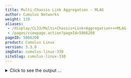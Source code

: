 ```yaml
---
title: Multi-Chassis Link Aggregation - MLAG
author: Cumulus Networks
weight: 119
aliases:
 - /display/CL33/Multi+Chassis+Link+Aggregation+++MLAG
 - /pages/viewpage.action?pageId=5866208
pageID: 5866208
product: Cumulus Linux
version: 3.3.0
imgData: cumulus-linux-330
siteSlug: cumulus-linux-330
---
```

<details>

Multi-Chassis Link Aggregation, or MLAG, enables a server or switch with
a two-port bond (such as a link aggregation group/LAG, EtherChannel,
port group or trunk) to connect those ports to different switches and
operate as if they are connected to a single, logical switch. This
provides greater redundancy and greater system throughput.

{{%notice info%}}

**MLAG or CLAG?**

The Cumulus Linux implementation of MLAG is referred to by other vendors
as CLAG, MC-LAG or VPC. You will even see references to CLAG in Cumulus
Linux, including the management daemon, named `clagd`, and other options
in the code, such as `clag-id`, which exist for historical purposes. But
rest assured that the Cumulus Linux implementation is truly a
multi-chassis link aggregation protocol, so we call it MLAG.

{{%/notice%}}

Dual-connected devices can create LACP bonds that contain links to each
physical switch. Thus, active-active links from the dual-connected
devices are supported even though they are connected to two different
physical switches.

A basic setup looks like this:

{{% imgOld 0 %}}

{{%notice tip%}}

You can see an example of how to set up this configuration by running:

    cumulus@switch:~$ net example clag basic-clag

{{%/notice%}}

The two switches, S1 and S2, known as *peer switches*, cooperate so that
they appear as a single device to host H1's bond. H1 distributes traffic
between the two links to S1 and S2 in any manner that you configure on
the host. Similarly, traffic inbound to H1 can traverse S1 or S2 and
arrive at H1.

## <span id="src-5866208_Multi-ChassisLinkAggregation-MLAG-reqs" class="confluence-anchor-link"></span>MLAG Requirements</span>

MLAG has these requirements:

  - There must be a direct connection between the two peer switches
    implementing MLAG (S1 and S2). This is typically a bond for
    increased reliability and bandwidth.

  - There must be only two peer switches in one MLAG configuration, but
    you can have multiple configurations in a network for
    *switch-to-switch MLAG* (see below).

  - The peer switches implementing MLAG must be running Cumulus Linux
    version 2.5 or later.

  - You must specify a unique `clag-id` for every dual-connected bond on
    each peer switch; the value must be between 1 and 65535 and must be
    the same on both peer switches in order for the bond to be
    considered *dual-connected*.

  - The dual-connected devices (servers or switches) can use LACP (IEEE
    802.3ad/802.1ax) to form the
    [bond](/version/cumulus-linux-330/Layer-One-and-Two/Bonding-Link-Aggregation).
    In this case, the peer switches must also use LACP.
    
    {{%notice tip%}}
    
    If for some reason you cannot use LACP, you can also use
    [balance-xor
    mode](Bonding-Link-Aggregation.html#src-5866188_Bonding-LinkAggregation-balance_xor)
    to dual-connect host-facing bonds in an MLAG environment. If you do,
    the `clag_id` parameter **must** be configured on the MLAG bonds and
    must be the same on both MLAG switches. Otherwise, the bonds are
    treated by the MLAG switch pair as if they were single-connected.
    
    {{%/notice%}}

More elaborate configurations are also possible. The number of links
between the host and the switches can be greater than two, and does not
have to be symmetrical:

{{% imgOld 1 %}}

Additionally, since S1 and S2 appear as a single switch to other bonding
devices, pairs of MLAG switches can also be connected to each other in a
switch-to-switch MLAG setup:

{{% imgOld 2 %}}

In this case, L1 and L2 are also MLAG peer switches, and thus present a
two-port bond from a single logical system to S1 and S2. S1 and S2 do
the same as far as L1 and L2 are concerned. For a switch-to-switch MLAG
configuration, each switch pair must have a unique system MAC address.
In the above example, switches L1 and L2 each have the same system MAC
address configured. Switch pair S1 and S2 each have the same system MAC
address configured; however, it is a different system MAC address than
the one used by the switch pair L1 and L2.

## LACP and Dual-Connectedness</span>

In order for MLAG to operate correctly, the peer switches must know
which links are *dual-connected*, or are connected to the same host or
switch. To do this, specify a `clag-id` for every dual-connected bond on
each peer switch; the `clag-id` must be the same for the corresponding
bonds on both peer switches. Typically, [Link Aggregation Control
Protocol
(LACP)](http://en.wikipedia.org/wiki/Link_Aggregation_Control_Protocol#Link_Aggregation_Control_Protocol),
the IEEE standard protocol for managing bonds, is used for verifying
dual-connectedness. LACP runs on the dual-connected device and on each
of the peer switches. On the dual-connected device, the only
configuration requirement is to create a bond that will be managed by
LACP.

However, if for some reason you cannot use LACP in your environment, you
can configure the bonds in [balance-xor
mode](Bonding-Link-Aggregation.html#src-5866188_Bonding-LinkAggregation-balance_xor).
When using balance-xor mode to dual-connect host-facing bonds in an MLAG
environment, the `clag_id` parameter must be configured on the MLAG
bonds and must be the same on both MLAG switches. Otherwise, the bonds
are treated by the MLAG switch pair as if they were single-connected. In
short, dual-connectedness is solely determined by matching `clag_id` and
any misconnection will **not** be detected.

On each of the peer switches, the links connected to the dual-connected
host or switch must be placed in the bond. This is true even if the
links are a single port on each peer switch, where each port is placed
into a bond, as shown below:

{{% imgOld 3 %}}

All of the dual-connected bonds on the peer switches have their system
ID set to the MLAG system ID. Therefore, from the point of view of the
hosts, each of the links in its bond is connected to the same system,
and so the host will use both links.

Each peer switch periodically makes a list of the LACP partner MAC
addresses for all of their bonds and sends that list to its peer (using
the `clagd` service; see below). The LACP partner MAC address is the MAC
address of the system at the other end of a bond, which in the figure
above would be hosts H1, H2 and H3. When a switch receives this list
from its peer, it compares the list to the LACP partner MAC addresses on
its switch. If any matches are found and the `clag-id` for those bonds
match, then that bond is a dual-connected bond. You can also find the
LACP partner MAC address by running `net show bridge macs`, or by
looking in the `/sys/class/net/<bondname>/bonding/ad_partner_mac sysfs`
file for each bond.

## <span id="src-5866208_Multi-ChassisLinkAggregation-MLAG-configuring" class="confluence-anchor-link"></span>Configuring MLAG</span>

Configuring MLAG involves:

  - On the dual-connected devices, creating a bond that uses LACP.

  - On each peer switch, configuring the interfaces, including bonds,
    VLANs, bridges and peer links.

{{%notice note%}}

**Keep MLAG Configurations in Sync**

MLAG synchronizes the dynamic state between the two peer switches, but
it does not synchronize the switch configurations. After modifying the
configuration of one peer switch, you must make the same changes to the
configuration on the other peer switch. This applies to all
configuration changes, including:

  - Port configuration: For example, VLAN membership,
    [MTU](#src-5866208_Multi-ChassisLinkAggregation-MLAG-mtu) and
    bonding parameters.

  - Bridge configuration: For example, spanning tree parameters or
    bridge properties.

  - Static address entries: For example, static FDB entries and static
    IGMP entries.

  - QoS configuration: For example, ACL entries.

You can verify the configuration of VLAN membership using the `net show
clag verify-vlans` command.

<summary>Click to see the output ... </summary>

``` 
cumulus@leaf01:~$ net show clag verify-vlans
Our Bond Interface   VlanId   Peer Bond Interface
------------------   ------   -------------------
server01                  1   server01           
server01                 10   server01           
server01                 20   server01           
server01                 30   server01           
server01                 40   server01           
server01                 50   server01           
uplink                    1   uplink             
uplink                   10   uplink             
uplink                   20   uplink             
uplink                   30   uplink             
uplink                   40   uplink             
uplink                   50   uplink             
uplink                  100   uplink             
uplink                  101   uplink             
uplink                  102   uplink             
uplink                  103   uplink             
uplink                  104   uplink             
uplink                  105   uplink             
uplink                  106   uplink             
uplink                  107   uplink             
uplink                  108   uplink             
uplink                  109   uplink             
uplink                  110   uplink             
uplink                  111   uplink             
uplink                  112   uplink             
uplink                  113   uplink             
uplink                  114   uplink             
uplink                  115   uplink             
uplink                  116   uplink             
uplink                  117   uplink             
uplink                  118   uplink             
uplink                  119   uplink             
uplink                  120   uplink             
uplink                  121   uplink             
uplink                  122   uplink             
uplink                  123   uplink             
uplink                  124   uplink             
uplink                  125   uplink             
uplink                  126   uplink             
uplink                  127   uplink             
uplink                  128   uplink             
uplink                  129   uplink             
uplink                  130   uplink             
uplink                  131   uplink             
uplink                  132   uplink             
uplink                  133   uplink             
uplink                  134   uplink             
uplink                  135   uplink             
uplink                  136   uplink             
uplink                  137   uplink             
uplink                  138   uplink             
uplink                  139   uplink             
uplink                  140   uplink             
uplink                  141   uplink             
uplink                  142   uplink             
uplink                  143   uplink             
uplink                  144   uplink             
uplink                  145   uplink             
uplink                  146   uplink             
uplink                  147   uplink             
uplink                  148   uplink             
uplink                  149   uplink             
uplink                  150   uplink             
uplink                  151   uplink             
uplink                  152   uplink             
uplink                  153   uplink             
uplink                  154   uplink             
uplink                  155   uplink             
uplink                  156   uplink             
uplink                  157   uplink             
uplink                  158   uplink             
uplink                  159   uplink             
uplink                  160   uplink             
uplink                  161   uplink             
uplink                  162   uplink             
uplink                  163   uplink             
uplink                  164   uplink             
uplink                  165   uplink             
uplink                  166   uplink             
uplink                  167   uplink             
uplink                  168   uplink             
uplink                  169   uplink             
uplink                  170   uplink             
uplink                  171   uplink             
uplink                  172   uplink             
uplink                  173   uplink             
uplink                  174   uplink             
uplink                  175   uplink             
uplink                  176   uplink             
uplink                  177   uplink             
uplink                  178   uplink             
uplink                  179   uplink             
uplink                  180   uplink             
uplink                  181   uplink             
uplink                  182   uplink             
uplink                  183   uplink             
uplink                  184   uplink             
uplink                  185   uplink             
uplink                  186   uplink             
uplink                  187   uplink             
uplink                  188   uplink             
uplink                  189   uplink             
uplink                  190   uplink             
uplink                  191   uplink             
uplink                  192   uplink             
uplink                  193   uplink             
uplink                  194   uplink             
uplink                  195   uplink             
uplink                  196   uplink             
uplink                  197   uplink             
uplink                  198   uplink             
uplink                  199   uplink             
uplink                  200   uplink          
```

{{%/notice%}}

### Reserved MAC Address Range</span>

In order to prevent MAC address conflicts with other interfaces in the
same bridged network, Cumulus Networks has [reserved a range of MAC
addresses](https://support.cumulusnetworks.com/hc/en-us/articles/203837076)
specifically to use with MLAG. This range of MAC addresses is
44:38:39:ff:00:00 to 44:38:39:ff:ff:ff.

Cumulus Networks recommends you use this range of MAC addresses when
configuring MLAG.

### Configuring the Host or Switch</span>

On your dual-connected device, create a bond that uses LACP. The method
you use varies with the type of device you are configuring. The
following image is a basic MLAG configuration, showing all the essential
elements; a more detailed two-leaf/two-spine configuration is
[below](#src-5866208_Multi-ChassisLinkAggregation-MLAG-example).

{{% imgOld 4 %}}

### Configuring the Interfaces</span>

Every interface that connects to the MLAG pair from a dual-connected
device should be placed into a
[bond](/version/cumulus-linux-330/Layer-One-and-Two/Bonding-Link-Aggregation),
even if the bond contains only a single link on a single physical switch
(even though the MLAG pair contains two or more links). Layer 2 data
travels over this bond. In the examples throughout this chapter,
*peerlink* is the name of the bond.

Single-attached hosts, also known as *orphan ports*, can be just a
member of the bridge.

Additionally, the fast mode of LACP should be configured on the bond to
allow more timely updates of the LACP state. These bonds are then placed
in a bridge, which must include the peer link between the switches.

In order to enable communication between the `clagd` services on the
peer switches, you should choose an unused VLAN (also known as a
*switched virtual interface* or *SVI* here) and assign an unrouteable
link-local address to give the peer switches layer 3 connectivity
between each other. To ensure that the VLAN is completely independent of
the bridge and spanning tree forwarding decisions, configure the VLAN as
a VLAN subinterface on the peer link bond rather than the VLAN-aware
bridge. Cumulus Networks recommends you use 4094 for the peer link VLAN
(*peerlink.4094* below) if possible. In addition, to avoid issues with
STP, make sure you include untagged traffic on the peer link.

You can also specify a backup interface, which is any layer 3 backup
interface for your peer links in the event that the peer link goes down.
[See below](#src-5866208_Multi-ChassisLinkAggregation-MLAG-backup) for
more information about the backup link.

For example, if *peerlink* is the inter-chassis bond, and VLAN 4094 is
the peer link VLAN, configure *peerlink.4094* as follows:

{{%notice tip%}}

**Configuring the peerlink Interface**

    cumulus@leaf01:~$ net add interface peerlink.4094 peerlink.4094
    cumulus@leaf01:~$ net add interface peerlink.4094 ip address 169.254.1.1/30
    cumulus@leaf01:~$ net add interface peerlink.4094 clag peer-ip 169.254.1.2
    cumulus@leaf01:~$ net add interface peerlink.4094 clag backup-ip 192.0.2.50
    cumulus@leaf01:~$ net add interface peerlink.4094 clag sys-mac 44:38:39:FF:40:94
    cumulus@leaf01:~$ net pending
    cumulus@leaf01:~$ net commit

There is no need to add VLAN 4094 to the bridge VLAN list, as it is
unnecessary there.

The above commands produce the following configuration in the
`/etc/network/interfaces` file:

    auto peerlink.4094
    iface peerlink.4094
      address 169.254.1.1/30
      clagd-peer-ip 169.254.1.2
      clagd-backup-ip 192.0.2.50
      clagd-sys-mac 44:38:39:FF:40:94

<div class="confbox admonition admonition-note">

<span class="admonition-icon confluence-information-macro-icon"></span>

<div class="admonition-body">

{{%notice tip%}}

Keep in mind that if you change the MLAG configuration by editing the
`interfaces` file, the changes take effect when you bring the peer link
interface up with `ifup`. Do **not** use `systemctl restart
clagd.service` to apply the new configuration.

{{%/notice%}}

</div>

</div>

{{%/notice%}}

{{%notice warning%}}

**Don't Use 169.254.0.1**

Do not use 169.254.0.1 as the MLAG peerlink IP address, as Cumulus Linux
uses this address exclusively for [BGP
unnumbered](/version/cumulus-linux-330/Layer-Three/Border-Gateway-Protocol-BGP)
interfaces.

{{%/notice%}}

### <span id="src-5866208_Multi-ChassisLinkAggregation-MLAG-roles" class="confluence-anchor-link"></span>Understanding Switch Roles and Setting Priority</span>

Each MLAG-enabled switch in the pair has a *role*. When the peering
relationship is established between the two switches, one switch is put
into the *primary* role, and the other one is put into the *secondary*
role. When an MLAG-enabled switch is in the secondary role, it does not
send STP BPDUs on dual-connected links; it only sends BPDUs on
single-connected links. The switch in the primary role sends STP BPDUs
on all single- and dual-connected links.

| Sends BPDUs Via        | Primary | Secondary |
| ---------------------- | ------- | --------- |
| Single-connected links | Yes     | Yes       |
| Dual-connected links   | Yes     | No        |

By default, the role is determined by comparing the MAC addresses of the
two sides of the peering link; the switch with the lower MAC address
assumes the primary role. You can override this by setting the
`clagd-priority` option for the peer link:

    cumulus@leaf01:~$ net add interface peerlink.4094 clag priority 2048
    cumulus@leaf01:~$ net pending
    cumulus@leaf01:~$ net commit

The switch with the lower priority value is given the primary role; the
default value is 32768, and the range is 0 to 65535. Read the `clagd(8)`
and `clagctl(8)` man pages for more information.

When the `clagd` service is exited during switch reboot or the service
is stopped in the primary switch, the peer switch that is in the
secondary role becomes the primary.

However, if the primary switch goes down without stopping the `clagd`
service for any reason, or if the peer link goes down, the secondary
switch will **not** change its role. In case the peer switch is
determined to be not alive, the switch in the secondary role will roll
back the LACP system ID to be the bond interface MAC address instead of
the `clagd-sys-mac` and the switch in primary role uses the
`clagd-sys-mac` as the LACP system ID on the bonds.

## <span id="src-5866208_Multi-ChassisLinkAggregation-MLAG-example" class="confluence-anchor-link"></span>Example MLAG Configuration</span>

An example configuration is included below. It configures two bonds for
MLAG, each with a single port, a peer link that is a bond with two
member ports, and three VLANs on each port.

{{% imgOld 5 %}}

You configure these interfaces using
[NCLU](/version/cumulus-linux-330/System-Configuration/Network-Command-Line-Utility),
so the bridges are in [VLAN-aware
mode](/version/cumulus-linux-330/Layer-One-and-Two/Ethernet-Bridging-VLANs/VLAN-aware-Bridge-Mode-for-Large-scale-Layer-2-Environments).
The bridges use these Cumulus Linux-specific keywords:

  - `bridge-vids`, which defines the allowed list of tagged 802.1q VLAN
    IDs for all bridge member interfaces. You can specify non-contiguous
    ranges with a space-separated list, like  
    `bridge-vids 100-200 300 400-500`.

  - `bridge-pvid`, which defines the untagged VLAN ID for each port.
    This is commonly referred to as the *native VLAN*.

The bridge configurations below indicate that each bond carries tagged
frames on VLANs 10, 20, 30, 40, 50 and 100 to 200 (as specified by
`bridge-vids`), but untagged frames on VLAN 1 (as specified by
`bridge-pvid`). Also, take note on how you configure the VLAN
subinterfaces used for `clagd` communication (*peerlink.4090* and
*peerlink.4094* in the sample configuration below). Finally, the host
configurations for server01 through server04 are not shown here. The
configurations for each corresponding node are almost identical, except
for the IP addresses used for managing the `clagd` service.

{{%notice note%}}

**VLAN Precautions**

At minimum, this VLAN subinterface should not be in your layer 2 domain,
and you should give it a very high VLAN ID (up to 4094). Read more about
the [range of VLAN IDs you can
use](VLAN-aware-Bridge-Mode-for-Large-scale-Layer-2-Environments.html#src-5866200_VLAN-awareBridgeModeforLarge-scaleLayer2Environments-range).

{{%/notice%}}

The commands to create the configurations for both spines should look
like the following. Note that the `clag-id` and `clagd-sys-mac` must be
the same for the corresponding bonds on spine01 and spine02:

<table>
<colgroup>
<col style="width: 50%" />
<col style="width: 50%" />
</colgroup>
<tbody>
<tr class="odd">
<td><p><strong>spine01</strong></p>
<pre><code>cumulus@spine01:~$ net show configuration commands 
echo &#39;auto lo&#39; &gt; /etc/network/interfaces
echo &#39;iface lo inet loopback&#39; &gt;&gt; /etc/network/interfaces
echo &#39;auto eth0&#39; &gt;&gt; /etc/network/interfaces
echo &#39;iface eth0 inet dhcp&#39; &gt;&gt; /etc/network/interfaces
echo &#39;zebra=yes&#39; &gt; /etc/quagga/daemons
echo &#39;&#39; &gt; /etc/quagga/Quagga.conf
net abort
net add hostname spine01
net add interface swp1-4,29-30 mtu 9216
net add bond exit01-02 bond slaves swp29-30
net add bond leaf01-02 bond slaves swp1-2
net add bond leaf03-04 bond slaves swp3-4
net add bond peerlink bond slaves swp31-32
net add loopback lo ip address 10.0.0.21/32
net add interface eth0 ip address dhcp
net add bridge bridge ports leaf01-02,leaf03-04,exit01-02,peerlink
net add bridge bridge pvid 1
net add bridge bridge vids 10,20,30,40,50,100-200
net add bridge stp treeprio 4096
net add vlan 10 ip address 10.1.10.2/24
net add vlan 10 ip address-virtual 44:39:39:FF:00:10 10.1.10.1/24
net add vlan 20 ip address 10.1.20.2/24
net add vlan 20 ip address-virtual 44:39:39:FF:00:20 10.1.20.1/24
net add vlan 10 alias &#39;VM 10 Network&#39;
net add vlan 20 alias &#39;VM 20 Network&#39;
net add bond exit01-02 clag id 2930
net add bond exit01-02 mtu 9216
net add bond leaf01-02 mtu 9216
net add bond leaf03-04 mtu 9216
net add bond leaf01-02 clag id 1012
net add bond leaf03-04 clag id 1034
net add interface peerlink.4090 ip address 169.254.255.1/30
net add interface peerlink.4090 clag backup-ip 192.168.0.22
net add interface peerlink.4090 clag enable yes
net add interface peerlink.4090 clag peer-ip 169.254.255.2
net add interface peerlink.4090 clag sys-mac 44:39:39:FF:40:90
net add routing log file /var/log/quagga/quagga.log
net add routing log timestamp precision 6</code></pre>
<p>These commands create the following configuration in the <code>/etc/network/interfaces</code> file:</p>
<pre><code>cumulus@spine01:~$ cat /etc/network/interfaces
# The loopback network interface
auto lo
iface lo inet loopback
    address 10.0.0.21/32
 
# The primary network interface
auto eth0
iface eth0 inet dhcp
 
auto swp1
iface swp1
    mtu 9216
 
auto swp2
iface swp2
    mtu 9216
 
auto swp3
iface swp3
    mtu 9216
 
auto swp4
iface swp4
    mtu 9216
 
auto swp29
iface swp29
    mtu 9216
 
auto swp30
iface swp30
    mtu 9216
 
auto swp31
iface swp31
 
auto swp32
iface swp32
 
auto bridge
iface bridge
    bridge-ports exit01-02 leaf01-02 leaf03-04 peerlink
    bridge-pvid 1
    bridge-vids 10 20 30 40 50 100-200
    bridge-vlan-aware yes
    mstpctl-treeprio 4096
 
auto exit01-02
iface exit01-02
    bond-slaves swp29 swp30
    clag-id 2930
    mtu 9216
 
auto leaf01-02
iface leaf01-02
    bond-slaves swp1 swp2
    clag-id 1012
    mtu 9216
 
auto leaf03-04
iface leaf03-04
    bond-slaves swp3 swp4
    clag-id 1034
    mtu 9216
 
auto peerlink
iface peerlink
    bond-slaves swp31 swp32
 
auto peerlink.4090
iface peerlink.4090
    address 169.254.255.1/30
    clagd-backup-ip 192.168.0.22
    clagd-enable yes
    clagd-peer-ip 169.254.255.2
    clagd-sys-mac 44:39:39:FF:40:90
 
auto vlan10
iface vlan10
    address 10.1.10.2/24
    address-virtual 44:39:39:FF:00:10 10.1.10.1/24
    alias VM 10 Network
    vlan-id 10
    vlan-raw-device bridge
 
auto vlan20
iface vlan20
    address 10.1.20.2/24
    address-virtual 44:39:39:FF:00:20 10.1.20.1/24
    alias VM 20 Network
    vlan-id 20
    vlan-raw-device bridge</code></pre></td>
<td><p><strong>spine02</strong></p>
<pre><code>cumulus@spine02:~$ net show configuration commands 
echo &#39;auto lo&#39; &gt; /etc/network/interfaces
echo &#39;iface lo inet loopback&#39; &gt;&gt; /etc/network/interfaces
echo &#39;auto eth0&#39; &gt;&gt; /etc/network/interfaces
echo &#39;iface eth0 inet dhcp&#39; &gt;&gt; /etc/network/interfaces
echo &#39;zebra=yes&#39; &gt; /etc/quagga/daemons
echo &#39;&#39; &gt; /etc/quagga/Quagga.conf
net abort
net add hostname spine02
net add interface swp1-4,29-30 mtu 9216
net add bond exit01-02 bond slaves swp29-30
net add bond leaf01-02 bond slaves swp1-2
net add bond leaf03-04 bond slaves swp3-4
net add bond peerlink bond slaves swp31-32
net add loopback lo ip address 10.0.0.22/32
net add interface eth0 ip address dhcp
net add bridge bridge ports leaf01-02,leaf03-04,exit01-02,peerlink
net add bridge bridge pvid 1
net add bridge bridge vids 10,20,30,40,50,100-200
net add bridge stp treeprio 4096
net add vlan 10 ip address 10.1.10.3/24
net add vlan 10 ip address-virtual 44:39:39:FF:00:10 10.1.10.1/24
net add vlan 20 ip address 10.1.20.3/24
net add vlan 20 ip address-virtual 44:39:39:FF:00:20 10.1.20.1/24
net add vlan 10 alias &#39;VM 10 Network&#39;
net add vlan 20 alias &#39;VM 20 Network&#39;
net add bond exit01-02 clag id 2930
net add bond exit01-02 mtu 9216
net add bond leaf01-02 mtu 9216
net add bond leaf03-04 mtu 9216
net add bond leaf01-02 clag id 1012
net add bond leaf03-04 clag id 1034
net add interface peerlink.4090 ip address 169.254.255.2/30
net add interface peerlink.4090 clag backup-ip 192.168.0.21
net add interface peerlink.4090 clag enable yes
net add interface peerlink.4090 clag peer-ip 169.254.255.1
net add interface peerlink.4090 clag sys-mac 44:39:39:FF:40:90
net add interface peerlink.4090 alias &#39;Spine01-Spine02 MLAG peerlink&#39;
net add routing log file /var/log/quagga/quagga.log
net add routing log timestamp precision 6</code></pre>
<p>These commands create the following configuration in the <code>/etc/network/interfaces</code> file:</p>
<pre><code>cumulus@spine02:~$ cat /etc/network/interfaces
# The loopback network interface
auto lo
iface lo inet loopback
    address 10.0.0.22/32
 
# The primary network interface
auto eth0
iface eth0 inet dhcp
 
auto swp1
iface swp1
    mtu 9216
 
auto swp2
iface swp2
    mtu 9216
 
auto swp3
iface swp3
    mtu 9216
 
auto swp4
iface swp4
    mtu 9216
 
auto swp29
iface swp29
    mtu 9216
 
auto swp30
iface swp30
    mtu 9216
 
auto swp31
iface swp31
 
auto swp32
iface swp32
 
auto bridge
iface bridge
    bridge-ports exit01-02 leaf01-02 leaf03-04 peerlink
    bridge-pvid 1
    bridge-vids 10 20 30 40 50 100-200
    bridge-vlan-aware yes
    mstpctl-treeprio 4096
 
auto exit01-02
iface exit01-02
    bond-slaves swp29 swp30
    clag-id 2930
    mtu 9216
 
auto leaf01-02
iface leaf01-02
    bond-slaves swp1 swp2
    clag-id 1012
    mtu 9216
 
auto leaf03-04
iface leaf03-04
    bond-slaves swp3 swp4
    clag-id 1034
    mtu 9216
 
auto peerlink
iface peerlink
    bond-slaves swp31 swp32
 
auto peerlink.4090
iface peerlink.4090
    address 169.254.255.2/30
    alias Spine01-Spine02 MLAG peerlink
    clagd-backup-ip 192.168.0.21
    clagd-enable yes
    clagd-peer-ip 169.254.255.1
    clagd-sys-mac 44:39:39:FF:40:90
 
auto vlan10
iface vlan10
    address 10.1.10.3/24
    address-virtual 44:39:39:FF:00:10 10.1.10.1/24
    alias VM 10 Network
    vlan-id 10
    vlan-raw-device bridge
 
auto vlan20
iface vlan20
    address 10.1.20.3/24
    address-virtual 44:39:39:FF:00:20 10.1.20.1/24
    alias VM 20 Network
    vlan-id 20
    vlan-raw-device bridge</code></pre></td>
</tr>
</tbody>
</table>

Here is an example configuration for the switches leaf01 through leaf04.
Note that the `clag-id` and `clagd-sys-mac` must be the same for the
corresponding bonds on leaf01 and leaf02 as well as leaf03 and leaf04:

<table>
<colgroup>
<col style="width: 50%" />
<col style="width: 50%" />
</colgroup>
<tbody>
<tr class="odd">
<td><p><strong>leaf01</strong></p>
<pre><code>cumulus@leaf01:~$ net show configuration commands 
echo &#39;auto lo&#39; &gt; /etc/network/interfaces
echo &#39;iface lo inet loopback&#39; &gt;&gt; /etc/network/interfaces
echo &#39;auto eth0&#39; &gt;&gt; /etc/network/interfaces
echo &#39;iface eth0 inet dhcp&#39; &gt;&gt; /etc/network/interfaces
echo &#39;zebra=yes&#39; &gt; /etc/quagga/daemons
echo &#39;&#39; &gt; /etc/quagga/Quagga.conf
rm /var/lib/cumulus/nclu/nclu_acl.conf
net abort
net add hostname leaf01
net add interface swp1,49-52 mtu 9216
net add bond peerlink bond slaves swp49-50
net add bond server01 bond slaves swp1
net add bond uplink bond slaves swp51-52
net add loopback lo ip address 10.0.0.11/32
net add interface eth0 ip address dhcp
net add bridge alias bridge01
net add bridge bridge ports peerlink,uplink,server01
net add bridge bridge vids 10,20,30,40,50,100-200
net add bridge stp treeprio 32768
net add vlan 500 ip address 192.168.1.252/24
net add vlan 500 address-virtual 00:00:5e:00:01:01 192.168.1.254/24
net add bond peerlink mtu 9216
net add bond server01 mtu 9216
net add bond uplink mtu 9216
net add interface peerlink.4094 ip address 169.254.255.1/30
net add interface peerlink.4094 clag backup-ip 192.168.0.12
net add interface peerlink.4094 clag peer-ip 169.254.255.2
net add interface peerlink.4094 clag sys-mac 44:39:39:FF:40:94
net add bond server01 bridge vids 10,20,30,40,50
net add bond server01 clag id 1
net add bond uplink clag id 1000
net add routing log file /var/log/quagga/quagga.log
net add routing log timestamp precision 6</code></pre>
<p>These commands create the following configuration in the <code>/etc/network/interfaces</code> file:</p>
<pre><code>cumulus@leaf01:~$ cat /etc/network/interfaces
auto lo
iface lo inet loopback
    address 10.0.0.11/32
 
auto eth0
iface eth0 inet dhcp
 
auto swp1
iface swp1
    mtu 9216
 
auto swp49
iface swp49
    mtu 9216
 
auto swp50
iface swp50
    mtu 9216
 
auto swp51
iface swp51
    mtu 9216
 
auto swp52
iface swp52
    mtu 9216
 
auto bridge
iface bridge
    alias bridge01
    bridge-ports peerlink server01 uplink
    bridge-vids 10 20 30 40 50 100-200
    bridge-vlan-aware yes
    mstpctl-treeprio 32768
 
auto peerlink
iface peerlink
    bond-slaves swp49 swp50
    mtu 9216
 
auto peerlink.4094
iface peerlink.4094
    address 169.254.255.1/30
    clagd-backup-ip 192.168.0.12
    clagd-peer-ip 169.254.255.2
    clagd-sys-mac 44:39:39:FF:40:94
 
auto server01
iface server01
    bond-slaves swp1
    clag-id 1
    bridge-vids 10 20 30 40 50
    mtu 9216
 
auto uplink
iface uplink
    bond-slaves swp51 swp52
    clag-id 1000
    mtu 9216
 
auto vlan500
iface vlan500
    address 192.168.1.252/24
    address-virtual 00:00:5e:00:01:01 192.168.1.254/24
    vlan-id 500
    vlan-raw-device bridge</code></pre></td>
<td><p><strong>leaf02</strong></p>
<pre><code>cumulus@leaf02:~$ net show conf commands 
echo &#39;auto lo&#39; &gt; /etc/network/interfaces
echo &#39;iface lo inet loopback&#39; &gt;&gt; /etc/network/interfaces
echo &#39;auto eth0&#39; &gt;&gt; /etc/network/interfaces
echo &#39;iface eth0 inet dhcp&#39; &gt;&gt; /etc/network/interfaces
echo &#39;zebra=yes&#39; &gt; /etc/quagga/daemons
echo &#39;&#39; &gt; /etc/quagga/Quagga.conf
rm /var/lib/cumulus/nclu/nclu_acl.conf
net abort
net add hostname leaf02
net add interface swp1,49-52 mtu 9216
net add bond peerlink bond slaves swp49-50
net add bond server01 bond slaves swp1
net add bond uplink bond slaves swp51-52
net add loopback lo ip address 10.0.0.12/32
net add interface eth0 ip address dhcp
net add bridge bridge ports peerlink,uplink,server01
net add bridge bridge vids 10,20,30,40,50,100-200
net add bridge stp treeprio 32768
net add bond peerlink mtu 9216
net add bond server01 mtu 9216
net add bond uplink mtu 9216
net add interface peerlink.4094 ip address 169.254.255.2/30
net add interface peerlink.4094 clag backup-ip 192.168.0.11
net add interface peerlink.4094 clag peer-ip 169.254.255.1
net add interface peerlink.4094 clag sys-mac 44:39:39:FF:40:94
net add bond server01 bridge vids 10,20,30,40,50
net add bond server01 clag id 1
net add bond uplink clag id 1000
net add log file /var/log/quagga/quagga.log
net add log timestamp precision 6</code></pre>
<p>These commands create the following configuration in the <code>/etc/network/interfaces</code> file:</p>
<pre><code>cumulus@leaf02:~$ cat /etc/network/interfaces
auto lo
iface lo inet loopback
    address 10.0.0.12/32
 
auto eth0
iface eth0 inet dhcp
 
auto swp1
iface swp1
    mtu 9216
 
auto swp49
iface swp49
    mtu 9216
 
auto swp50
iface swp50
    mtu 9216
 
auto swp51
iface swp51
    mtu 9216
 
auto swp52
iface swp52
    mtu 9216
 
auto bridge
iface bridge
    bridge-vlan-aware yes
    bridge-ports peerlink server01 uplink
    bridge-vids 10 20 30 40 50 100-200
    mstpctl-treeprio 32768
 
auto peerlink
iface peerlink
    bond-slaves swp49 swp50
    mtu 9216
 
auto peerlink.4094
iface peerlink.4094
    clagd-backup-ip 192.168.0.11
    clagd-peer-ip 169.254.255.1
    clagd-sys-mac 44:39:39:FF:40:94
    address 169.254.255.2/30
 
auto server01
iface server01
    bond-slaves swp1
    clag-id 1
    bridge-vids 10 20 30 40 50
    mtu 9216
 
auto uplink
iface uplink
    bond-slaves swp51 swp52
    clag-id 1000
    mtu 9216</code></pre></td>
</tr>
<tr class="even">
<td><p><strong>leaf03</strong></p>
<pre><code>cumulus@leaf03:~$ net show conf commands 
echo &#39;auto lo&#39; &gt; /etc/network/interfaces
echo &#39;iface lo inet loopback&#39; &gt;&gt; /etc/network/interfaces
echo &#39;auto eth0&#39; &gt;&gt; /etc/network/interfaces
echo &#39;iface eth0 inet dhcp&#39; &gt;&gt; /etc/network/interfaces
echo &#39;zebra=yes&#39; &gt; /etc/quagga/daemons
echo &#39;&#39; &gt; /etc/quagga/Quagga.conf
rm /var/lib/cumulus/nclu/nclu_acl.conf
net abort
net add hostname leaf03
net add interface swp1-2,51-52 mtu 9216
net add bond peerlink bond slaves swp49-50
net add bond server03 bond slaves swp1
net add bond server04 bond slaves swp2
net add bond uplink bond slaves swp51-52
net add loopback lo ip address 10.0.0.13/32
net add interface eth0 ip address dhcp
net add bridge bridge ports server03,server04,uplink,peerlink
net add bridge bridge pvid 1
net add bridge bridge vids 10,20,30,40,50,100-200
net add bridge stp treeprio 32768
net add interface peerlink.4093 ip address 169.254.255.1/30
net add interface peerlink.4093 alias &#39;Leaf03-Leaf04 MLAG peerlink&#39;
net add interface peerlink.4093 clag backup-ip 192.168.0.14
net add interface peerlink.4093 clag enable yes
net add interface peerlink.4093 clag peer-ip 169.254.255.2
net add interface peerlink.4093 clag sys-mac 44:39:39:FF:40:93
net add bond server03 bridge pvid 1
net add bond server04 bridge pvid 1
net add bond server03 bridge vids 10,20,30,40,50
net add bond server04 bridge vids 10,20,30,40,50
net add bond server03 clag id 3
net add bond server03 mtu 9216
net add bond server04 mtu 9216
net add bond uplink mtu 9216
net add bond server04 clag id 4
net add bond uplink clag id 1000
net add log file /var/log/quagga/quagga.log
net add log timestamp precision 6</code></pre>
<p>These commands create the following configuration in the <code>/etc/network/interfaces</code> file:</p>
<pre><code>cumulus@leaf03:~$ cat /etc/network/interfaces
# This file describes the network interfaces available on your system
# and how to activate them. For more information, see interfaces(5), ifup(8)
#
# Please see /usr/share/doc/python-ifupdown2/examples/ for examples
#
#
# The loopback network interface
auto lo
iface lo inet loopback
    address 10.0.0.13/32
 
# The primary network interface
auto eth0
iface eth0 inet dhcp
 
auto swp1
iface swp1
    mtu 9216
 
auto swp2
iface swp2
    mtu 9216
 
auto swp49
iface swp49
 
auto swp50
iface swp50
 
auto swp51
iface swp51
    mtu 9216
 
auto swp52
iface swp52
    mtu 9216
 
auto bridge
iface bridge
    bridge-ports peerlink server03 server04 uplink
    bridge-pvid 1
    bridge-vids 10 20 30 40 50 100-200
    bridge-vlan-aware yes
    mstpctl-treeprio 32768
 
auto peerlink
iface peerlink
    bond-slaves swp49 swp50
 
auto peerlink.4093
iface peerlink.4093
    address 169.254.255.1/30
    alias Leaf03-Leaf04 MLAG peerlink
    clagd-backup-ip 192.168.0.14
    clagd-enable yes
    clagd-peer-ip 169.254.255.2
    clagd-sys-mac 44:39:39:FF:40:93
 
auto server03
iface server03
    bond-slaves swp1
    bridge-pvid 1
    bridge-vids 10 20 30 40 50
    clag-id 3
    mtu 9216
 
auto server04
iface server04
    bond-slaves swp2
    bridge-pvid 1
    bridge-vids 10 20 30 40 50
    clag-id 4
    mtu 9216
 
auto uplink
iface uplink
    bond-slaves swp51 swp52
    clag-id 1000
    mtu 9216</code></pre></td>
<td><p><strong>leaf04</strong></p>
<pre><code>cumulus@leaf04:~$ net show configuration commands 
echo &#39;auto lo&#39; &gt; /etc/network/interfaces
echo &#39;iface lo inet loopback&#39; &gt;&gt; /etc/network/interfaces
echo &#39;auto eth0&#39; &gt;&gt; /etc/network/interfaces
echo &#39;iface eth0 inet dhcp&#39; &gt;&gt; /etc/network/interfaces
echo &#39;zebra=yes&#39; &gt; /etc/quagga/daemons
echo &#39;&#39; &gt; /etc/quagga/Quagga.conf
rm /var/lib/cumulus/nclu/nclu_acl.conf
net abort
net add hostname leaf04
net add interface swp1-2,51-52 mtu 9216
net add bond peerlink bond slaves swp49-50
net add bond server03 bond slaves swp1
net add bond server04 bond slaves swp2
net add bond uplink bond slaves swp51-52
net add loopback lo ip address 10.0.0.14/32
net add interface eth0 ip address dhcp
net add bridge bridge ports server03,server04,uplink,peerlink
net add bridge bridge pvid 1
net add bridge bridge vids 10,20,30,40,50,100-200
net add bridge stp treeprio 32768
net add interface peerlink.4093 ip address 169.254.255.2/30
net add interface peerlink.4093 alias &#39;Leaf03-Leaf04 MLAG peerlink&#39;
net add interface peerlink.4093 clag backup-ip 192.168.0.13
net add interface peerlink.4093 clag enable yes
net add interface peerlink.4093 clag peer-ip 169.254.255.1
net add interface peerlink.4093 clag sys-mac 44:39:39:FF:40:93
net add bond server03 bridge pvid 1
net add bond server04 bridge pvid 1
net add bond server03 bridge vids 10,20,30,40,50
net add bond server04 bridge vids 10,20,30,40,50
net add bond server03 clag id 3
net add bond server03 mtu 9216
net add bond server04 mtu 9216
net add bond uplink mtu 9216
net add bond server04 clag id 4
net add bond uplink clag id 1000
net add log file /var/log/quagga/quagga.log
net add log timestamp precision 6</code></pre>
<p>These commands create the following configuration in the <code>/etc/network/interfaces</code> file:</p>
<pre><code>cumulus@leaf04:~$ cat /etc/network/interfaces
# This file describes the network interfaces available on your system
# and how to activate them. For more information, see interfaces(5), ifup(8)
#
# Please see /usr/share/doc/python-ifupdown2/examples/ for examples
#
#
# The loopback network interface
auto lo
iface lo inet loopback
    address 10.0.0.14/32
 
 
# The primary network interface
auto eth0
iface eth0 inet dhcp
 
 
auto swp1
iface swp1
    mtu 9216
 
auto swp2
iface swp2
    mtu 9216
 
auto swp49
iface swp49
 
auto swp50
iface swp50
 
auto swp51
iface swp51
    mtu 9216
 
auto swp52
iface swp52
    mtu 9216
 
auto bridge
iface bridge
    bridge-ports peerlink server03 server04 uplink
    bridge-pvid 1
    bridge-vids 10 20 30 40 50 100-200
    bridge-vlan-aware yes
    mstpctl-treeprio 32768
 
auto peerlink
iface peerlink
    bond-slaves swp49 swp50
 
auto peerlink.4093
iface peerlink.4093
    address 169.254.255.2/30
    alias Leaf03-Leaf04 MLAG peerlink
    clagd-backup-ip 192.168.0.13
    clagd-enable yes
    clagd-peer-ip 169.254.255.1
    clagd-sys-mac 44:39:39:FF:40:93
 
auto server03
iface server03
    bond-slaves swp1
    bridge-pvid 1
    bridge-vids 10 20 30 40 50
    clag-id 3
    mtu 9216
 
auto server04
iface server04
    bond-slaves swp2
    bridge-pvid 1
    bridge-vids 10 20 30 40 50
    clag-id 4
    mtu 9216
 
auto uplink
iface uplink
    bond-slaves swp51 swp52
    clag-id 1000
    mtu 9216</code></pre></td>
</tr>
</tbody>
</table>

### Disabling clagd on an Interface</span>

In the configurations above, the `clagd-peer-ip` and `clagd-sys-mac`
parameters are mandatory, while the rest are optional. When mandatory
`clagd` commands are present under a peer link subinterface, by default
`clagd-enable` is set to *yes* and doesn't need to be specified; to
disable `clagd` on the subinterface, set `clagd-enable` to *no*:

    cumulus@spine01:~$ net add interface peerlink.4090 clag enable no 
    cumulus@spine01:~$ net pending
    cumulus@spine01:~$ net commit

Use `clagd-priority` to set the role of the MLAG peer switch to primary
or secondary. Each peer switch in an MLAG pair must have the same
`clagd-sys-mac` setting. Each `clagd-sys-mac` setting should be unique
to each MLAG pair in the network. For more details, refer to `man
clagd`.

## Checking the MLAG Configuration Status</span>

You can easily check the status of your MLAG configuration using `net
show clag`:

    cumulus@spine01:~$ net show clag 
    The peer is alive
         Our Priority, ID, and Role: 32768 44:38:39:00:00:41 primary
        Peer Priority, ID, and Role: 32768 44:38:39:00:00:42 secondary
              Peer Interface and IP: peerlink.4090 169.254.255.2
                          Backup IP: 192.168.0.22 (active)
                         System MAC: 44:39:39:ff:40:90
     
    CLAG Interfaces
    Our Interface      Peer Interface     CLAG Id   Conflicts              Proto-Down Reason
    ----------------   ----------------   -------   --------------------   -----------------
           leaf03-04   leaf03-04          1034      -                      -              
           exit01-02   -                  2930      -                      -              
           leaf01-02   leaf01-02          1012      -                      -

### Using the clagd Command Line Interface</span>

A command line utility called `clagctl` is available for interacting
with a running `clagd` service to get status or alter operational
behavior. For detailed explanation of the utility, please refer to the
`clagctl(8)`man page.

<summary>See the clagctl Output ... </summary>

The following is a sample output of the MLAG operational status
displayed by `clagctl`:

``` 
The peer is alive
     Our Priority, ID, and Role: 32768 44:38:39:00:00:11 primary
    Peer Priority, ID, and Role: 32768 44:38:39:00:00:12 secondary
          Peer Interface and IP: peerlink.4094 169.254.255.2
                      Backup IP: 192.168.0.12 (active)
                     System MAC: 44:39:39:ff:40:94
CLAG Interfaces
Our Interface      Peer Interface     CLAG Id   Conflicts              Proto-Down Reason
----------------   ----------------   -------   --------------------   -----------------
        server01   server01           1         -                      -              
          uplink   uplink             1000      -                      -    
```

## Configuring MLAG with a Traditional Mode Bridge</span>

It's possible to configure MLAG with a bridge in [traditional
mode](/version/cumulus-linux-330/Layer-One-and-Two/Ethernet-Bridging-VLANs/Traditional-Mode-Bridges)
instead of [VLAN-aware
mode](/version/cumulus-linux-330/Layer-One-and-Two/Ethernet-Bridging-VLANs/VLAN-aware-Bridge-Mode-for-Large-scale-Layer-2-Environments).

{{%notice note%}}

**Traditional Mode Limitation**

You cannot configure a traditional mode bridge using
[NCLU](/version/cumulus-linux-330/System-Configuration/Network-Command-Line-Utility);
you must configure it manually in the `/etc/network/interfaces` file.

{{%/notice%}}

In order to configure MLAG with a traditional mode bridge, the peer link
and all dual-connected links must be configured as
[untagged/native](/version/cumulus-linux-330/Layer-One-and-Two/Ethernet-Bridging-VLANs/Traditional-Mode-Bridges)
ports on a bridge (note the absence of any VLANs in the `bridge-ports`
line and the lack of the `bridge-vlan-aware` parameter below):

{{%notice tip%}}

**MLAG with a Traditional Mode Bridge**

    auto br0
    iface br0
      bridge-ports peerlink spine1-2 host1 host2

{{%/notice%}}

For a deeper comparison of traditional versus VLAN-aware bridge modes,
read this [knowledge base
article](https://support.cumulusnetworks.com/hc/en-us/articles/204909397).

## <span id="src-5866208_Multi-ChassisLinkAggregation-MLAG-protodown" class="confluence-anchor-link"></span>Peer Link Interfaces and the protodown State</span>

In addition to the standard UP and DOWN administrative states, an
interface that is a member of an MLAG bond can also be in a `protodown`
state. When MLAG detects a problem that could result in connectivity
issues such as traffic black-holing or a network meltdown if the link
carrier was left in an UP state, it can put that interface into
`protodown` state. Such connectivity issues include:

  - When the peer link goes down but the peer switch is up (that is, the
    backup link is active).

  - When the bond is configured with an MLAG ID, but the `clagd` service
    is not running (whether it was deliberately stopped or simply died).

  - When an MLAG-enabled node is booted or rebooted, the MLAG bonds are
    placed in a `protodown` state until the node establishes a
    connection to its peer switch, or five minutes have elapsed.

When an interface goes into a `protodown` state, it results in a local
OPER DOWN (carrier down) on the interface. As of Cumulus Linux 2.5.5,
the `protodown` state can be manipulated with the `ip link set` command.
Given its use in preventing network meltdowns, manually manipulating
`protodown` is not recommended outside the scope of interaction with the
Cumulus Networks support team.

The following `ip link show` command output shows an interface in
`protodown` state. Notice that the link carrier is down (NO-CARRIER):

    cumulus@switch:~$ net show bridge link swp1
    3: swp1 state DOWN: <NO-CARRIER,BROADCAST,MULTICAST,MASTER,UP> mtu 9216 master pfifo_fast master host-bond1 state DOWN mode DEFAULT qlen 500 protodown on
       link/ether 44:38:39:00:69:84 brd ff:ff:ff:ff:ff:ff

### <span id="src-5866208_Multi-ChassisLinkAggregation-MLAG-backup" class="confluence-anchor-link"></span>Specifying a Backup Link</span>

You can specify a backup link for your peer links in the event that the
peer link goes down. When this happens, the `clagd` service uses the
backup link to check the health of the peer switch. To configure this,
add ` clagd-backup-ip <ADDRESS>  `to the peer link configuration:

{{%notice tip%}}

**Specifying a Backup Link**

    cumulus@spine01:~$ net add interface peerlink.4094 clag backup-ip 192.0.2.50
    cumulus@spine01:~$ net pending
    cumulus@spine01:~$ net commit

<div class="confbox admonition admonition-note">

<span class="admonition-icon confluence-information-macro-icon"></span>

<div class="admonition-body">

{{%notice tip%}}

The backup IP address must be different than the peer link IP address
(`clagd-peer-ip`). It must be reachable by a route that doesn't use the
peer link and it must be in the same network namespace as the peer link
IP address.

Cumulus Networks recommends you use the switch's management IP address
for this purpose.

{{%/notice%}}

</div>

</div>

You can also specify the backup UDP port. The port defaults to 5342, but
you can configure it as an argument in `clagd-args` using `--backupPort
<PORT>`.

    cumulus@spine01:~$ net add interface peerlink.4094 clag args --backupPort 5400
    cumulus@spine01:~$ net pending
    cumulus@spine01:~$ net commit

You can see the backup IP address if you run `net show clag`:

    cumulus@spine01:~$ net show clag 
    The peer is alive
         Our Priority, ID, and Role: 32768 44:38:39:00:00:41 primary
        Peer Priority, ID, and Role: 32768 44:38:39:00:00:42 secondary
              Peer Interface and IP: peerlink.4090 169.254.255.2
                          Backup IP: 192.168.0.22 (active)
                         System MAC: 44:39:39:ff:40:90
     
    CLAG Interfaces
    Our Interface      Peer Interface     CLAG Id   Conflicts              Proto-Down Reason
    ----------------   ----------------   -------   --------------------   -----------------
           leaf03-04   leaf03-04          1034      -                      -              
           exit01-02   -                  2930      -                      -              
           leaf01-02   leaf01-02          1012      -                      -

{{%/notice%}}

#### <span id="src-5866208_Multi-ChassisLinkAggregation-MLAG-vrf_backup" class="confluence-anchor-link"></span>Specifying a Backup Link to a VRF</span>

You can configure the backup link to a
[VRF](/version/cumulus-linux-330/Layer-Three/Virtual-Routing-and-Forwarding-VRF)
or [management
VRF](/version/cumulus-linux-330/Layer-Three/Management-VRF). Include the
name of the VRF or management VRF when you specify `clagd-backup-ip
<ADDRESS> vrf <VRF name>`. Here is a sample configuration:

{{%notice tip%}}

**Specifying a Backup Link to a VRF**

    cumulus@spine01:~$ net add interface peerlink.4090 clag backup-ip 192.168.0.22 vrf mgmt
    cumulus@spine01:~$ net pending
    cumulus@spine01:~$ net commit

<div class="confbox admonition admonition-note">

<span class="admonition-icon confluence-information-macro-icon"></span>

<div class="admonition-body">

{{%notice tip%}}

You cannot use the VRF on a peer link subinterface.

{{%/notice%}}

</div>

</div>

Verify the backup link by running `net show clag backup-ip`:

``` 
cumulus@leaf01:~$ net show clag backup-ip 
Backup info:
IP: 192.168.0.12; State: active; Role: primary
Peer priority and id: 32768 44:38:39:00:00:12; Peer role: secondary          
```

{{%/notice%}}

{{%notice tip%}}

**Comparing VRF and Management VRF Configurations**

The configuration for both a VRF and management VRF is exactly the same.
A sample configuration where the backup interface is in a VRF could be
as follows:

    cumulus@leaf01:~$ net show configuration
     
    ...
     
    auto swp52s0
    iface swp52s0
        address 192.0.2.1/24
        vrf green
     
    auto green
    iface green
        vrf-table auto
     
    auto peer5.4000
    iface peer5.4000
            address 192.0.2.15/24
            clagd-peer-ip 192.0.2.16
            clagd-backup-ip 192.0.2.2 vrf green
            clagd-sys-mac 44:38:39:01:01:01    
    ...

Which you can verify with `net show clag status verbose`:

    cumulus@leaf01:~$ net show clag status verbose
    The peer is alive
        Peer Priority, ID, and Role: 32768 00:02:00:00:00:13 primary
         Our Priority, ID, and Role: 32768 c4:54:44:f6:44:5a secondary
              Peer Interface and IP: peer5.4000 192.0.2.16
                          Backup IP: 192.0.2.2 vrf green (active)
                         System MAC: 44:38:39:01:01:01
     
    CLAG Interfaces
    Our Interface      Peer Interface     CLAG Id   Conflicts              Proto-Down Reason
    ----------------   ----------------   -------   --------------------   -----------------
               bond4   bond4              4         -                      -              
               bond1   bond1              1         -                      -              
               bond2   bond2              2         -                      -              
               bond3   bond3              3         -                      -     
     
    ...

{{%/notice%}}

## Monitoring Dual-Connected Peers</span>

Upon receipt of a valid message from its peer, the switch knows that
`clagd` is alive and executing on that peer. This causes `clagd` to
change the system ID of each bond that was assigned a `clag-id` from the
default value (the MAC address of the bond) to the system ID assigned to
both peer switches. This makes the hosts connected to each switch act as
if they are connected to the same system so that they will use all ports
within their bond. Additionally, `clagd` determines which bonds are
dual-connected and modifies the forwarding and learning behavior to
accommodate these dual-connected bonds.

If the peer does not receive any messages for three update intervals,
then that peer switch is assumed to no longer be acting as an MLAG peer.
In this case, the switch reverts all configuration changes so that it
operates as a standard non-MLAG switch. This includes removing all
statically assigned MAC addresses, clearing the egress forwarding mask,
and allowing addresses to move from any port to the peer port. Once a
message is again received from the peer, MLAG operation starts again as
described earlier. You can configure a custom timeout setting by adding
`--peerTimeout <VALUE>` to `clagd-args`, like this:

    cumulus@spine01:~$ net add interface peerlink.4094 clag args --peerTimeout 900
    cumulus@spine01:~$ net pending
    cumulus@spine01:~$ net commit

Once bonds are identified as dual-connected, `clagd` sends more
information to the peer switch for those bonds. The MAC addresses (and
VLANs) that have been dynamically learned on those ports are sent along
with the LACP partner MAC address for each bond. When a switch receives
MAC address information from its peer, it adds MAC address entries on
the corresponding ports. As the switch learns and ages out MAC
addresses, it informs the peer switch of these changes to its MAC
address table so that the peer can keep its table synchronized.
Periodically, at 45% of the bridge ageing time, a switch will send its
entire MAC address table to the peer, so that peer switch can verify
that its MAC address table is properly synchronized.

The switch sends an update frequency value in the messages to its peer,
which tells `clagd` how often the peer will send these messages. You can
configure a different frequency by adding `--lacpPoll <SECONDS>` to
`clagd-args`:

    cumulus@spine01:~$ net add interface peerlink.4094 clag args --lacpPoll 900
    cumulus@spine01:~$ net pending
    cumulus@spine01:~$ net commit

## Configuring Layer 3 Routed Uplinks</span>

In this scenario, the spine switches connect at layer 3, as shown in the
image below. Alternatively, the spine switches can be singly connected
to each core switch at layer 3 (not shown below).

{{% imgOld 6 %}}

In this design, the spine switches route traffic between the server
hosts in the layer 2 domains and the core. The servers (host1 - host4)
each have a layer 2 connection up to the spine layer where the default
gateway for the host subnets resides. However, since the spine switches
as gateway devices communicate at layer 3, you need to configure a
protocol such as
[VRR](/version/cumulus-linux-330/Layer-One-and-Two/Virtual-Router-Redundancy-VRR/)
(Virtual Router Redundancy) between the spine switch pair to support
active/active forwarding.

Then, to connect the spine switches to the core switches, you need to
determine whether the routing is static or dynamic. If it's dynamic, you
must choose which protocol —
[OSPF](/version/cumulus-linux-330/Layer-Three/Open-Shortest-Path-First-OSPF---Protocol)
or
[BGP](/version/cumulus-linux-330/Layer-Three/Border-Gateway-Protocol-BGP)
— to use. When enabling a routing protocol in an MLAG environment it is
also necessary to manage the uplinks, because by default MLAG is not
aware of layer 3 uplink interfaces. In the event of a peer link failure
MLAG does not remove static routes or bring down a BGP or OSPF adjacency
unless a separate link state daemon such as ` ifplugd  `is used.

## IGMP Snooping with MLAG</span>

IGMP snooping processes IGMP reports received on a bridge port in a
bridge to identify hosts that are configured to receive multicast
traffic destined to that group. An IGMP query message received on a port
is used to identify the port that is connected to a router and
configured to receive multicast traffic.

IGMP snooping is enabled by default on the bridge. IGMP snooping
multicast database entries and router port entries are synced to the
peer MLAG switch. If there is no multicast router in the VLAN, the IGMP
querier can be configured on the switch to generate IGMP query messages
by adding a configuration like the following:

{{%notice tip%}}

**Configuring IGMP Snooping**

    cumulus@spine01:~$ net add bridge bridge mcsnoop yes
    cumulus@spine01:~$ net add bridge bridge igmp-querier-src 123.1.1.1
    cumulus@spine01:~$ net pending
    cumulus@spine01:~$ net commit

To display multicast group and router port information, use the `net
show bridge mdb` command:

    cumulus@switch:~$ net show bridge mdb
    dev br port bond0 vlan 100 grp 234.1.1.1 temp
    router ports on br: bond0

{{%/notice%}}

## Monitoring the Status of the clagd Service</span>

Due to the critical nature of the `clagd` service, `systemd`
continuously monitors the status of `clagd`. `systemd` monitors the
`clagd` service through the use of notify messages every 30 seconds. If
the `clagd` service dies or becomes unresponsive for any reason and
`systemd` receives no messages after 60 seconds, `systemd` restarts
`clagd`. `systemd` logs these failures in `/var/log/syslog`, and, on the
first failure, generates a ` cl-support  `file as well.

This monitoring is automatically configured and enabled as long as
`clagd` is enabled (that is, `clagd-peer-ip` and `clagd-sys-mac` are
configured for an interface) and the `clagd` service is running. When
`clagd` is explicitly stopped, for example with the `systemctl stop
clagd.service` command, monitoring of `clagd` is also stopped.

{{%notice tip%}}

**Checking clagd Status**

You can check the status of `clagd` monitoring by using the
`cl-service-summary` command:

    cumulus@switch:~$ sudo cl-service-summary summary
    The systemctl daemon 5.4 uptime: 15m
     
    ...
     
    Service clagd        enabled    active 
     
    ...

Or the `systemctl status` command:

    cumulus@switch:~$ sudo systemctl status clagd.service 
    ● clagd.service - Cumulus Linux Multi-Chassis LACP Bonding Daemon
       Loaded: loaded (/lib/systemd/system/clagd.service; enabled)
       Active: active (running) since Mon 2016-10-03 20:31:50 UTC; 4 days ago
         Docs: man:clagd(8)
     Main PID: 1235 (clagd)
       CGroup: /system.slice/clagd.service
               ├─1235 /usr/bin/python /usr/sbin/clagd --daemon 169.254.255.2 peerlink.4090 44:39:39:FF:40:90 --prior...
               └─1307 /sbin/bridge monitor fdb
     
     
    Feb 01 23:19:30 leaf01 clagd[1717]: Cleanup is executing.
    Feb 01 23:19:31 leaf01 clagd[1717]: Cleanup is finished
    Feb 01 23:19:31 leaf01 clagd[1717]: Beginning execution of clagd version 1.3.0
    Feb 01 23:19:31 leaf01 clagd[1717]: Invoked with: /usr/sbin/clagd --daemon 169.254.255.2 peerlink.4094 44:39:39:FF:40:94 --pri...168.0.12
    Feb 01 23:19:31 leaf01 clagd[1717]: Role is now secondary
    Feb 01 23:19:31 leaf01 clagd[1717]: Initial config loaded
    Feb 01 23:19:31 leaf01 systemd[1]: Started Cumulus Linux Multi-Chassis LACP Bonding Daemon.
    Feb 01 23:24:31 leaf01 clagd[1717]: HealthCheck: reload timeout.
    Feb 01 23:24:31 leaf01 clagd[1717]: Role is now primary; Reload timeout
    Hint: Some lines were ellipsized, use -l to show in full.

{{%/notice%}}

## MLAG Best Practices</span>

For MLAG to function properly, the dual-connected hosts' interfaces
should be configured identically on the pair of peering switches. See
the note above in the [Configuring
MLAG](#src-5866208_Multi-ChassisLinkAggregation-MLAG-configuring)
section.

### <span id="src-5866208_Multi-ChassisLinkAggregation-MLAG-mtu" class="confluence-anchor-link"></span>Understanding MTU in an MLAG Configuration</span>

Note that the
[MTU](/version/cumulus-linux-330/Interface-Configuration-and-Management/Layer-1-and-Switch-Port-Attributes)
in MLAG traffic is determined by the bridge MTU. Bridge MTU is
determined by the lowest MTU setting of an interface that is a member of
the bridge. If an MTU other than the default of 1500 bytes is desired,
you must configure the MTU on each physical interface and bond interface
that are members of the MLAG bridges in the entire bridged domain.

For example, if an MTU of 9216 is desired through the MLAG domain in the
example shown above:

On all four leaf switches, [configure
`mtu 9216`](/version/cumulus-linux-330/Interface-Configuration-and-Management/Layer-1-and-Switch-Port-Attributes)
for each of the following interfaces, since they are members of bridge
*bridge*: peerlink, uplink, server01.

{{%notice tip%}}

**Configuring MTU**

    cumulus@leaf01:~$ net add bond peerlink mtu 9216
    cumulus@leaf01:~$ net add bond uplink mtu 9216
    cumulus@leaf01:~$ net add bond server01 mtu 9216
    cumulus@leaf01:~$ net pending
    cumulus@leaf01:~$ net commit

The above commands produce the following configuration in the
`/etc/network/interfaces` file:

    auto bridge
    iface bridge
      bridge-ports peerlink uplink server01
      bridge-vids 10 20 30 40 50 100-200
      bridge-vlan-aware yes
      mstpctl-treeprio 32768

Likewise, to ensure the MTU 9216 path is respected through the spine
switches above, also change the MTU setting for bridge *bridge* by
configuring `mtu 9216` for each of the following members of bridge
*bridge* on both spine01 and spine02: leaf01-02, leaf03-04, exit01-02,
peerlink.

    cumulus@spine01:~$ net add bond leaf01-02 mtu 9216
    cumulus@spine01:~$ net add bond leaf03-04 mtu 9216
    cumulus@spine01:~$ net add bond leaf01-02 mtu 9216
    cumulus@spine01:~$ net add bond peerlink mtu 9216
    cumulus@spine01:~$ net pending
    cumulus@spine01:~$ net commit

The above commands produce the following configuration in the
`/etc/network/interfaces` file:

    auto bridge
    iface bridge
      bridge-ports leaf01-02 leaf03-04 exit01-02 peerlink
      bridge-pvid 1
      bridge-vids 10 20 30 40 50 100-200
      bridge-vlan-aware yes
      mstpctl-treeprio 4096

{{%/notice%}}

### Sizing the Peerlink</span>

What's the best size for a peerlink? Before we answer that, let's talk a
little bit about the peerlink itself.

The peerlink tends to carry very little traffic when compared to the
bandwidth consumed by dataplane traffic. In a typical MLAG
configuration, most every connection between the two switches in the
MLAG pair is dual-connected, so the only traffic going across the
peerlink is traffic from the `clagd` process and some LLDP or LACP
traffic; the traffic received on the peerlink is not forwarded out of
the dual-connected bonds.

However, there are some instances where a host is connected to only one
switch in the MLAG pair; these include:

  - You have a hardware limitation on the host where there is only one
    PCIE slot, and thus, one NIC on the system, so the host is only
    single-connected across that interface.

  - The host doesn't support 802.3ad and you can't create a bond on it.

  - You are accounting for a link failure, where the host may become
    single connected until the failure is rectified.

So, in terms of sizing the peerlink, in general, you need to determine
how much bandwidth is traveling across the single-connected interfaces,
and allocate half of that bandwidth to the peerlink. We recommend half
of the single-connected bandwidth because, on average, one half of the
traffic destined to the single-connected host will arrive on the switch
directly connected to the single-connected host and the other half will
arrive on the switch that is not directly connected to the
single-connected host. When this happens, only the traffic that arrives
on the switch that is not directly connected to the single-connected
host needs to traverse the peerlink, which is how you calculate 50% of
the traffic.

In addition, you may want to add extra links to the peerlink bond to
handle link failures in the peerlink bond itself.

In illustration below, each host has 2 10G links, with each 10G link
going to each switch in the MLAG pair. Each host has 20G of
dual-connected bandwidth, so all three hosts have a total of 60G of
dual-connected bandwidth. We recommend you allocate at least 15G of
bandwidth to each peerlink bond, which represents half of the
single-connected bandwidth.

{{% imgOld 7 %}}

Scaling this example out to a full rack, when planning for link
failures, you need only allocate enough bandwidth to meet your site's
strategy for handling failure scenarios. Imagine a full rack with 40
servers and two switches in it. You may plan for, say, 4 to 6 servers to
lose connectivity to a single switch and become single connected before
you respond to the event. So expanding upon our previous example, if you
have 40 hosts each with 20G of bandwidth dual-connected to the MLAG
pair, you might allocate 20G to 30G of bandwidth to the peerlink — which
accounts for half of the single-connected bandwidth for 4 to 6 hosts.

## STP Interoperability with MLAG</span>

Cumulus Networks recommends that you always enable STP in your layer 2
network.

Further, with MLAG, Cumulus Networks recommends you enable BPDU guard on
the host-facing bond interfaces. (For more information about BPDU guard,
see [BPDU Guard and Bridge
Assurance](Spanning-Tree-and-Rapid-Spanning-Tree.html#src-5866220_SpanningTreeandRapidSpanningTree-bpdu).)

{{%notice tip%}}

**Debugging STP with MLAG**

Running `net show <interface> spanning-tree` displays MLAG information
that can be useful when debugging:

    cumulus@switch:~$ net show bridge spanning-tree
    bridge:peerlink CIST info
      enabled            yes                     role                 Designated
      port id            8.002                   state                forwarding
      ..............
      bpdufilter port    no                     
      clag ISL           yes                     clag ISL Oper UP     yes
      clag role          primary                 clag dual conn mac   00:00:00:00:00:00
      clag remote portID F.FFF                   clag system mac      44:39:39:FF:40:90

{{%/notice%}}

### Best Practices for STP with MLAG</span>

  - The STP global configuration must be the same on both the switches.

  - The STP configuration for dual-connected ports should be the same on
    both peer switches.

  - Use
    [NCLU](/version/cumulus-linux-330/System-Configuration/Network-Command-Line-Utility)
    (`net`) commands for all spanning tree configurations, including
    bridge priority, path cost and so forth. Do not use `brctl` commands
    for spanning tree, except for `brctl stp on/off`, as changes are not
    reflected to `mstpd` and can create conflicts.

## Troubleshooting MLAG</span>

### Viewing the MLAG Log File</span>

By default, when `clagd` is running, it logs its status to the
`/var/log/clagd.log` file and `syslog`. Example log file output is
below:

    cumulus@spine01:~$ sudo tail /var/log/clagd.log 
    2016-10-03T20:31:50.471400+00:00 spine01 clagd[1235]: Initial config loaded
    2016-10-03T20:31:52.479769+00:00 spine01 clagd[1235]: The peer switch is active.
    2016-10-03T20:31:52.496490+00:00 spine01 clagd[1235]: Initial data sync to peer done.
    2016-10-03T20:31:52.540186+00:00 spine01 clagd[1235]: Role is now primary; elected
    2016-10-03T20:31:54.250572+00:00 spine01 clagd[1235]: HealthCheck: role via backup is primary
    2016-10-03T20:31:54.252642+00:00 spine01 clagd[1235]: HealthCheck: backup active
    2016-10-03T20:31:54.537967+00:00 spine01 clagd[1235]: Initial data sync from peer done.
    2016-10-03T20:31:54.538435+00:00 spine01 clagd[1235]: Initial handshake done.
    2016-10-03T20:31:58.527464+00:00 spine01 clagd[1235]: leaf03-04 is now dual connected.
    2016-10-03T22:47:35.255317+00:00 spine01 clagd[1235]: leaf01-02 is now dual connected.

### <span id="src-5866208_Multi-ChassisLinkAggregation-MLAG-drops" class="confluence-anchor-link"></span>Large Packet Drops on the Peerlink Interface</span>

If you notice a large volume of packet drops across one of the peerlink
interfaces, this could be expected behavior. These drops serve to
prevent looping of BUM (broadcast, unknown unicast, multicast) packets.
When a packet is received across the peerlink, if the destination lookup
results in an egress interface that is a dual-connected bond, the switch
does not forward the packet to prevent loops. This results in a drop
being recorded on the peerlink.

You can detect this issue by running `net show counters` or `ethtool -S
<interface>`.

Using
[NCLU](/version/cumulus-linux-330/System-Configuration/Network-Command-Line-Utility),
the number of dropped packets is displayed in the RX\_DRP column when
you run `net show counters`:

    cumulus@switch:~$ net show counters 
     
    Kernel Interface table
    Iface              MTU    Met    RX_OK    RX_ERR    RX_DRP    RX_OVR    TX_OK    TX_ERR    TX_DRP    TX_OVR  Flg
    ---------------  -----  -----    -------  --------  --------  --------  -------  --------  --------  ------  -----
    peerlink        1500       0      19226721     0      2952460  0       55115330     0       364      0       BMmRU
    peerlink.4094   1500       0      0            0      0        0       5379243      0       0        0       BMRU
    swp51           1500       0      6587220      0      2129676  0       38957769     0       202      0       BMsRU
    swp52           1500       0      12639501     0      822784   0       16157561     0       162      0       BMsRU

When you run `ethtool -S` on a peerlink interface, the drops are
indicated by the HwIfInDiscards counter:

    cumulus@switch:~$ sudo ethtool -S swp51
    NIC statistics:
    HwIfInOctets: 669507330
    HwIfInUcastPkts: 658871
    HwIfInBcastPkts: 2231559
    HwIfInMcastPkts: 3696790
    HwIfOutOctets: 2752224343
    HwIfOutUcastPkts: 1001632
    HwIfOutMcastPkts: 3743199
    HwIfOutBcastPkts: 34212938
    HwIfInDiscards: 2129675

## Caveats and Errata</span>

If both the backup and peer connectivity are lost within a 30-second
window, the switch in the secondary role misinterprets the event
sequence, believing the peer switch is down, so it takes over as the
primary.

<article id="html-search-results" class="ht-content" style="display: none;">

</article>

<footer id="ht-footer">

</footer>

</details>
